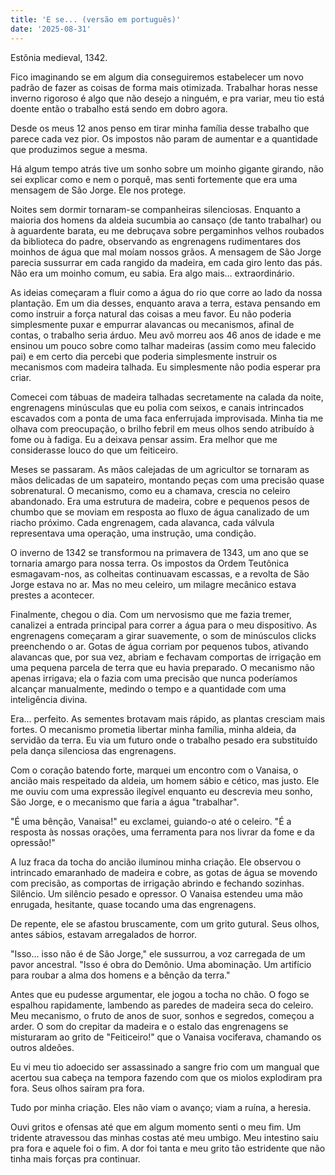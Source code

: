 ```yaml
---
title: 'E se... (versão em português)'
date: '2025-08-31'
---
```


Estônia medieval, 1342.

Fico imaginando se em algum dia conseguiremos estabelecer um novo padrão de fazer as coisas de forma mais otimizada. Trabalhar horas nesse inverno rigoroso é algo que não desejo a ninguém, e pra variar, meu tio está doente então o trabalho está sendo em dobro agora.

Desde os meus 12 anos penso em tirar minha família desse trabalho que parece cada vez pior. Os impostos não param de aumentar e a quantidade que produzimos segue a mesma.

Há algum tempo atrás tive um sonho sobre um moinho gigante girando, não sei explicar como e nem o porquê, mas senti fortemente que era uma mensagem de São Jorge. Ele nos protege.

Noites sem dormir tornaram-se companheiras silenciosas. Enquanto a maioria dos homens da aldeia sucumbia ao cansaço (de tanto trabalhar) ou à aguardente barata, eu me debruçava sobre pergaminhos velhos roubados da biblioteca do padre, observando as engrenagens rudimentares dos moinhos de água que mal moíam nossos grãos. A mensagem de São Jorge parecia sussurrar em cada rangido da madeira, em cada giro lento das pás. Não era um moinho comum, eu sabia. Era algo mais… extraordinário.

As ideias começaram a fluir como a água do rio que corre ao lado da nossa plantação. Em um dia desses, enquanto arava a terra, estava pensando em como instruir a força natural das coisas a meu favor. Eu não poderia simplesmente puxar e empurrar alavancas ou mecanismos, afinal de contas, o trabalho seria árduo. Meu avô morreu aos 46 anos de idade e me ensinou um pouco sobre como talhar madeiras (assim como meu falecido pai) e em certo dia percebi que poderia simplesmente instruir os mecanismos com madeira talhada. Eu simplesmente não podia esperar pra criar.

Comecei com tábuas de madeira talhadas secretamente na calada da noite, engrenagens minúsculas que eu polia com seixos, e canais intrincados escavados com a ponta de uma faca enferrujada improvisada. Minha tia me olhava com preocupação, o brilho febril em meus olhos sendo atribuído à fome ou à fadiga. Eu a deixava pensar assim. Era melhor que me considerasse louco do que um feiticeiro.

Meses se passaram. As mãos calejadas de um agricultor se tornaram as mãos delicadas de um sapateiro, montando peças com uma precisão quase sobrenatural. O mecanismo, como eu a chamava, crescia no celeiro abandonado. Era uma estrutura de madeira, cobre e pequenos pesos de chumbo que se moviam em resposta ao fluxo de água canalizado de um riacho próximo. Cada engrenagem, cada alavanca, cada válvula representava uma operação, uma instrução, uma condição.

O inverno de 1342 se transformou na primavera de 1343, um ano que se tornaria amargo para nossa terra. Os impostos da Ordem Teutônica esmagavam-nos, as colheitas continuavam escassas, e a revolta de São Jorge estava no ar. Mas no meu celeiro, um milagre mecânico estava prestes a acontecer.

Finalmente, chegou o dia. Com um nervosismo que me fazia tremer, canalizei a entrada principal para correr a água para o meu dispositivo. As engrenagens começaram a girar suavemente, o som de minúsculos clicks preenchendo o ar. Gotas de água corriam por pequenos tubos, ativando alavancas que, por sua vez, abriam e fechavam comportas de irrigação em uma pequena parcela de terra que eu havia preparado. O mecanismo não apenas irrigava; ela o fazia com uma precisão que nunca poderíamos alcançar manualmente, medindo o tempo e a quantidade com uma inteligência divina.

Era... perfeito. As sementes brotavam mais rápido, as plantas cresciam mais fortes. O mecanismo prometia libertar minha família, minha aldeia, da servidão da terra. Eu via um futuro onde o trabalho pesado era substituído pela dança silenciosa das engrenagens.

Com o coração batendo forte, marquei um encontro com o Vanaisa, o ancião mais respeitado da aldeia, um homem sábio e cético, mas justo. Ele me ouviu com uma expressão ilegível enquanto eu descrevia meu sonho, São Jorge, e o mecanismo que faria a água "trabalhar".

"É uma bênção, Vanaisa!" eu exclamei, guiando-o até o celeiro. "É a resposta às nossas orações, uma ferramenta para nos livrar da fome e da opressão!"

A luz fraca da tocha do ancião iluminou minha criação. Ele observou o intrincado emaranhado de madeira e cobre, as gotas de água se movendo com precisão, as comportas de irrigação abrindo e fechando sozinhas. Silêncio. Um silêncio pesado e opressor. O Vanaisa estendeu uma mão enrugada, hesitante, quase tocando uma das engrenagens.

De repente, ele se afastou bruscamente, com um grito gutural. Seus olhos, antes sábios, estavam arregalados de horror.

"Isso... isso não é de São Jorge," ele sussurrou, a voz carregada de um pavor ancestral. "Isso é obra do Demônio. Uma abominação. Um artifício para roubar a alma dos homens e a bênção da terra."

Antes que eu pudesse argumentar, ele jogou a tocha no chão. O fogo se espalhou rapidamente, lambendo as paredes de madeira seca do celeiro. Meu mecanismo, o fruto de anos de suor, sonhos e segredos, começou a arder. O som do crepitar da madeira e o estalo das engrenagens se misturaram ao grito de "Feiticeiro!" que o Vanaisa vociferava, chamando os outros aldeões.

Eu vi meu tio adoecido ser assassinado a sangre frio com um mangual que acertou sua cabeça na tempora fazendo com que os miolos explodiram pra fora. Seus olhos saíram pra fora.

Tudo por minha criação. Eles não viam o avanço; viam a ruína, a heresia.

Ouvi gritos e ofensas até que em algum momento senti o meu fim. Um tridente atravessou das minhas costas até meu umbigo. Meu intestino saiu pra fora e aquele foi o fim. A dor foi tanta e meu grito tão estridente que não tinha mais forças pra continuar.
